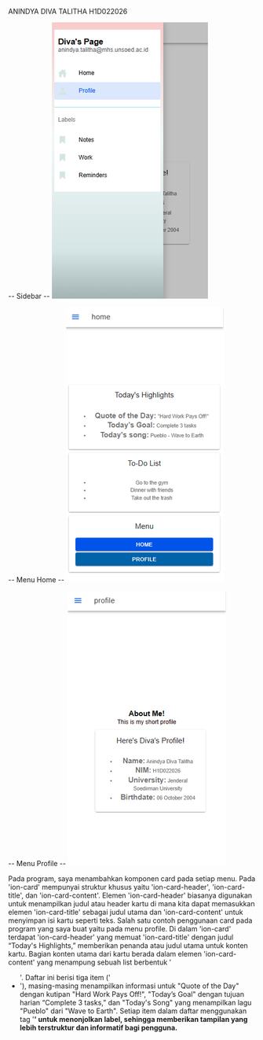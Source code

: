 ANINDYA DIVA TALITHA
H1D022026

-- Sidebar --
![alt text](image.png)

-- Menu Home --
![alt text](image-2.png)

-- Menu Profile --
![alt text](image-1.png)


Pada program, saya menambahkan komponen card pada setiap menu. Pada 'ion-card' mempunyai struktur khusus yaitu 'ion-card-header', 'ion-card-title', dan 'ion-card-content'. Elemen 'ion-card-header' biasanya digunakan untuk menampilkan judul atau header kartu di mana kita dapat memasukkan elemen 'ion-card-title' sebagai judul utama dan 'ion-card-content' untuk menyimpan isi kartu seperti teks.
Salah satu contoh penggunaan card pada program yang saya buat yaitu pada menu profile. Di dalam 'ion-card' terdapat 'ion-card-header' yang memuat 'ion-card-title' dengan judul “Today's Highlights,” memberikan penanda atau judul utama untuk konten kartu. Bagian konten utama dari kartu berada dalam elemen 'ion-card-content' yang menampung sebuah list berbentuk '<ul>'. Daftar ini berisi tiga item ('<li>'), masing-masing menampilkan informasi untuk "Quote of the Day" dengan kutipan "Hard Work Pays Off!", "Today’s Goal" dengan tujuan harian “Complete 3 tasks,” dan "Today's Song" yang menampilkan lagu "Pueblo" dari "Wave to Earth". Setiap item dalam daftar menggunakan tag '<strong>' untuk menonjolkan label, sehingga memberikan tampilan yang lebih terstruktur dan informatif bagi pengguna.
